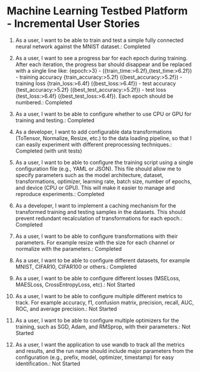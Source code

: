 # Machine Learning Testbed Platform - Incremental User Stories

1. As a user, I want to be able to train and test a simple fully connected neural network against the MNIST dataset.: Completed

2. As a user, I want to see a progress bar for each epoch during training. After each iteration, the progress bar should disappear and be replaced with a single line like: {epoch:>3} - ({train_time:>6.2f},{test_time:>6.2f}) - training accuracy {train_accuracy:>5.2f} ({best_accuracy:>5.2f}) - training loss {train_loss:>6.4f} ({best_loss:>6.4f}) - test accuracy {test_accuracy:>5.2f} ({best_test_accuracy:>5.2f}) - test loss {test_loss:>6.4f} ({best_test_loss:>6.4f}). Each epoch should be numbered.: Completed

3. As a user, I want to be able to configure whether to use CPU or GPU for training and testing.: Completed

4. As a developer, I want to add configurable data transformations (ToTensor, Normalize, Resize, etc.) to the data loading pipeline, so that I can easily experiment with different preprocessing techniques.: Completed (with unit tests)

5. As a user, I want to be able to configure the training script using a single configuration file (e.g., YAML or JSON). This file should allow me to specify parameters such as the model architecture, dataset, transformations, optimizer, learning rate, batch size, number of epochs, and device (CPU or GPU). This will make it easier to manage and reproduce experiments.: Completed

6. As a developer, I want to implement a caching mechanism for the transformed training and testing samples in the datasets. This should prevent redundant recalculation of transformations for each epoch.: Completed

7. As a user, I want to be able to configure transformations with their parameters. For example resize with the size for each channel or normalize with the parameters.: Completed

8. As a user, I want to be able to configure different datasets, for example MNIST, CIFAR10, CIFAR100 or others.: Completed

9. As a user, I want to be able to configure different losses (MSELoss, MAESLoss, CrossEntropyLoss, etc).: Not Started

10. As a user, I want to be able to configure multiple different metrics to track. For example accuracy, f1, confusion matrix, precision, recall, AUC, ROC, and average precision.: Not Started

11. As a user, I want to be able to configure multiple optimizers for the training, such as SGD, Adam, and RMSprop, with their parameters.: Not Started

12. As a user, I want the application to use wandb to track all the metrics and results, and the run name should include major parameters from the configuration (e.g., prefix, model, optimizer, timestamp) for easy identification.: Not Started
